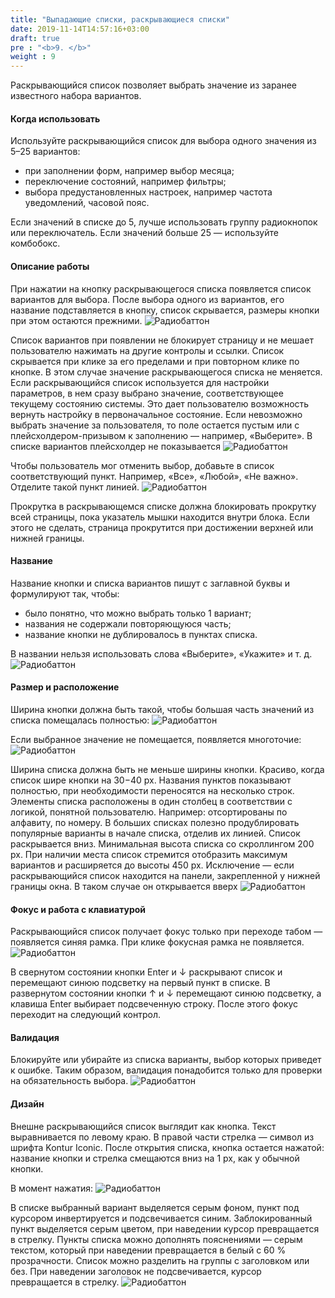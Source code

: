 ```yaml
---
title: "Выпадающие списки, раскрывающиеся списки"
date: 2019-11-14T14:57:16+03:00
draft: true
pre : "<b>9. </b>"
weight : 9
---
```

Раскрывающийся список позволяет выбрать значение из заранее известного набора вариантов.

#### Когда использовать
Используйте раскрывающийся список для выбора одного значения из 5–25 вариантов:

+ при заполнении форм, например выбор месяца;
+ переключение состояний, например фильтры;
+ выбора предустановленных настроек, например частота уведомлений, часовой пояс.

Если значений в списке до 5, лучше использовать группу радиокнопок или переключатель. Если значений больше 25 — используйте комбобокс.

#### Описание работы
При нажатии на кнопку раскрывающегося списка появляется список вариантов для выбора. После выбора одного из вариантов, его название подставляется в кнопку, список скрывается, размеры кнопки при этом остаются прежними.
![Радиобаттон](../../images/image53.png)

Список вариантов при появлении не блокирует страницу и не мешает пользователю нажимать на другие контролы и ссылки. Список скрывается при клике за его пределами и при повторном клике по кнопке. В этом случае значение раскрывающегося списка не меняется.
Если раскрывающийся список используется для настройки параметров, в нем сразу выбрано значение, соответствующее текущему состоянию системы. Это дает пользователю возможность вернуть настройку в первоначальное состояние.
Если невозможно выбрать значение за пользователя, то поле остается пустым или с плейсхолдером-призывом к заполнению — например, «Выберите». В списке вариантов плейсхолдер не показывается
![Радиобаттон](../../images/image71.png)

Чтобы пользователь мог отменить выбор, добавьте в список соответствующий пункт. Например, «Все», «Любой», «Не важно». Отделите такой пункт линией.
![Радиобаттон](../../images/image4.png)

Прокрутка в раскрывающемся списке должна блокировать прокрутку всей страницы, пока указатель мышки находится внутри блока. Если этого не сделать, страница прокрутится при достижении верхней или нижней границы.

#### Название
Название кнопки и списка вариантов пишут с заглавной буквы и формулируют так, чтобы:

+ было понятно, что можно выбрать только 1 вариант;
+ названия не содержали повторяющуюся часть;
+ название кнопки не дублировалось в пунктах списка.

В названии нельзя использовать слова «Выберите», «Укажите» и т. д.
![Радиобаттон](../../images/image40.png)

#### Размер и расположение
Ширина кнопки должна быть такой, чтобы большая часть значений из списка помещалась полностью:
![Радиобаттон](../../images/image6.png)

Если выбранное значение не помещается, появляется многоточие:
![Радиобаттон](../../images/image36.png)

Ширина списка должна быть не меньше ширины кнопки. Красиво, когда список шире кнопки на 30−40 px.
Названия пунктов показывают полностью, при необходимости переносятся на несколько строк.
Элементы списка расположены в один столбец в соответствии с логикой, понятной пользователю. Например: отсортированы по алфавиту, по номеру. В больших списках полезно продублировать популярные варианты в начале списка, отделив их линией. 
Список раскрывается вниз. Минимальная высота списка со скроллингом 200 px. При наличии места список стремится отобразить максимум вариантов и расширяется до высоты 450 px. Исключение — если раскрывающийся список находится на панели, закрепленной у нижней границы окна. В таком случае он открывается вверх
![Радиобаттон](../../images/image16.png)

#### Фокус и работа с клавиатурой
Раскрывающийся список получает фокус только при переходе табом —появляется синяя рамка. При клике фокусная рамка не появляется.
![Радиобаттон](../../images/image24.png)

В свернутом состоянии кнопки Enter и ↓ раскрывают список и перемещают синюю подсветку на первый пункт в списке.
В развернутом состоянии кнопки ↑ и ↓ перемещают синюю подсветку, а клавиша Enter выбирает подсвеченную строку. После этого фокус переходит на следующий контрол.

#### Валидация
Блокируйте или убирайте из списка варианты, выбор которых приведет к ошибке. Таким образом, валидация понадобится только для проверки на обязательность выбора.
![Радиобаттон](../../images/image25.png)

#### Дизайн
Внешне раскрывающийся список выглядит как кнопка. Текст выравнивается по левому краю. В правой части стрелка — символ из шрифта Kontur Iconic.
После открытия списка, кнопка остается нажатой: название кнопки и стрелка смещаются вниз на 1 px, как у обычной кнопки.

В момент нажатия:
![Радиобаттон](../../images/image63.png)

В списке выбранный вариант выделяется серым фоном, пункт под курсором инвертируется и подсвечивается синим. 
Заблокированный пункт выделяется серым цветом, при наведении курсор превращается в стрелку. 
Пункты списка можно дополнять пояснениями — серым текстом, который при наведении превращается в белый с 60 % прозрачности. 
Список можно разделить на группы с заголовком или без. При наведении заголовок не подсвечивается, курсор превращается в стрелку.
![Радиобаттон](../../images/image43.png)
